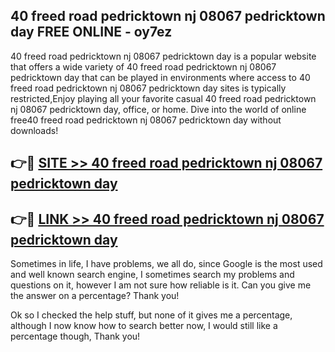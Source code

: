 ## 40 freed road pedricktown nj 08067 pedricktown day FREE ONLINE - oy7ez

40 freed road pedricktown nj 08067 pedricktown day is a popular website that offers a wide variety of 40 freed road pedricktown nj 08067 pedricktown day that can be played in environments where access to 40 freed road pedricktown nj 08067 pedricktown day sites is typically restricted,Enjoy playing all your favorite casual 40 freed road pedricktown nj 08067 pedricktown day, office, or home. Dive into the world of online free40 freed road pedricktown nj 08067 pedricktown day without downloads!

## 👉🔴 [SITE >> 40 freed road pedricktown nj 08067 pedricktown day](http://news.freeplayer.one?title=40_freed_road_pedricktown_nj_08067_pedricktown_day&ref=FRRE)

## 👉🔴 [LINK >> 40 freed road pedricktown nj 08067 pedricktown day](http://news.freeplayer.one?title=40_freed_road_pedricktown_nj_08067_pedricktown_day&ref=FREE)

Sometimes in life, I have problems, we all do, since Google is the most used and well known search engine, I sometimes search my problems and questions on it, however I am not sure how reliable is it. Can you give me the answer on a percentage? Thank you!

Ok so I checked the help stuff, but none of it gives me a percentage, although I now know how to search better now, I would still like a percentage though, Thank you!